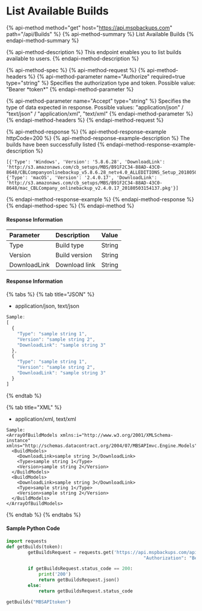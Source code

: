 # List Available Builds

{% api-method method="get" host="https://api.mspbackups.com" path="/api/Builds" %}
{% api-method-summary %}
List Available Builds
{% endapi-method-summary %}

{% api-method-description %}
This endpoint enables you to list builds available to users.
{% endapi-method-description %}

{% api-method-spec %}
{% api-method-request %}
{% api-method-headers %}
{% api-method-parameter name="Authorize" required=true type="string" %}
Specifies the authorization type and token. Possible value: "Bearer \*token\*"
{% endapi-method-parameter %}

{% api-method-parameter name="Accept" type="string" %}
Specifies the type of data expected in response. Possible values:  "application/json" / "text/json" / "application/xml", "text/xml"
{% endapi-method-parameter %}
{% endapi-method-headers %}
{% endapi-method-request %}

{% api-method-response %}
{% api-method-response-example httpCode=200 %}
{% api-method-response-example-description %}
The builds have been successfully listed
{% endapi-method-response-example-description %}

```
[{'Type': 'Windows', 'Version': '5.8.6.28', 'DownloadLink': 'http://s3.amazonaws.com/cb_setups/MBS/B91F2C34-88AD-43C0-8648/CBLCompanyonlinebackup_v5.8.6.28_netv4.0_ALLEDITIONS_Setup_20180503154124.exe'}, {'Type': 'macOS', 'Version': '2.4.0.17', 'DownloadLink': 'http://s3.amazonaws.com/cb_setups/MBS/B91F2C34-88AD-43C0-8648/mac_CBLCompany_onlinebackup_v2.4.0.17_20180503154137.pkg'}]
```
{% endapi-method-response-example %}
{% endapi-method-response %}
{% endapi-method-spec %}
{% endapi-method %}

#### Response Information

| Parameter | Description | Value |
| :--- | :--- | :--- |
| Type | Build type | String |
| Version | Build version | String |
| DownloadLink | Download link | String |

#### Response Information

{% tabs %}
{% tab title="JSON" %}
* application/json, text/json

```javascript
Sample:
[
  {
    "Type": "sample string 1",
    "Version": "sample string 2",
    "DownloadLink": "sample string 3"
  },
  {
    "Type": "sample string 1",
    "Version": "sample string 2",
    "DownloadLink": "sample string 3"
  }
]
```
{% endtab %}

{% tab title="XML" %}
* application/xml, text/xml

```markup
Sample:
<ArrayOfBuildModels xmlns:i="http://www.w3.org/2001/XMLSchema-instance" xmlns="http://schemas.datacontract.org/2004/07/MBSAPImvc.Engine.Models">
  <BuildModels>
    <DownloadLink>sample string 3</DownloadLink>
    <Type>sample string 1</Type>
    <Version>sample string 2</Version>
  </BuildModels>
  <BuildModels>
    <DownloadLink>sample string 3</DownloadLink>
    <Type>sample string 1</Type>
    <Version>sample string 2</Version>
  </BuildModels>
</ArrayOfBuildModels>
```
{% endtab %}
{% endtabs %}

#### Sample Python Code

```python
import requests
def getBuilds(token):
		getBuildsRequest = requests.get('https://api.mspbackups.com/api/Builds', headers = {"Accept" : "application/json",
												   "Authorization": "Bearer " + token})

		if getBuildsRequest.status_code == 200:
			print('200')
			return getBuildsRequest.json()
		else:
			return getBuildsRequest.status_code

getBuilds("MBSAPItoken")
```

